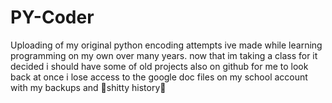 # PY-Coder
Uploading of my original python encoding attempts ive made while learning programming on my own over many years. now that im taking a class for it decided i should have some of old projects also on github for me to look back at once i lose access to the google doc files on my school account with my backups and 💫shitty history💫
